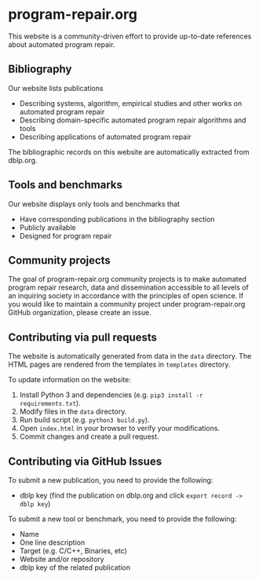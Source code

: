 # program-repair.org #

This website is a community-driven effort to provide up-to-date references about automated program repair.

## Bibliography ##

Our website lists publications

* Describing systems, algorithm, empirical studies and other works on automated program repair
* Describing domain-specific automated program repair algorithms and tools
* Describing applications of automated program repair

The bibliographic records on this website are automatically extracted from dblp.org.

## Tools and benchmarks ##

Our website displays only tools and benchmarks that

* Have corresponding publications in the bibliography section
* Publicly available
* Designed for program repair

## Community projects ##

The goal of program-repair.org community projects is to make automated program repair research, data and dissemination accessible to all levels of an inquiring society in accordance with the principles of open science.
If you would like to maintain a community project under program-repair.org GitHub organization, please create an issue.

## Contributing via pull requests ##

The website is automatically generated from data in the `data` directory. The HTML pages are rendered from the templates in `templates` directory.

To update information on the website:

1. Install Python 3 and dependencies (e.g. `pip3 install -r requirements.txt`).
2. Modify files in the `data` directory.
3. Run build script (e.g. `python3 build.py`).
4. Open `index.html` in your browser to verify your modifications.
5. Commit changes and create a pull request.

## Contributing via GitHub Issues ##

To submit a new publication, you need to provide the following:

* dblp key (find the publication on dblp.org and click `export record -> dblp key`)

To submit a new tool or benchmark, you need to provide the following:

* Name
* One line description
* Target (e.g. C/C++, Binaries, etc)
* Website and/or repository
* dblp key of the related publication